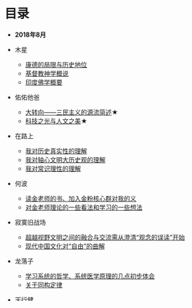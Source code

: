# 目录
- **2018年8月**
* 木星
  * [康德的局限与历史地位](201808/20180802_Muxing_Kant.md)
  * [基督教神学概说](201808/20180803_MuXing_Christianity.md)
  * [印度佛学概要](201808/20180803_MuXing_IndiaBuddhism.md)

* 佑佑他爸
  * [大转向——三民主义的源流简述](201808/20180804_YYTB_SMZY.md)★
  * [科技之光与人文之美](201808/20180816_yytb_scienceliterature.md)★
* 在路上
  * [我对历史真实性的理解](201808/20180804_ZaiLuSang_Wdlszsxdlj.md)
  * [我对轴心文明大历史观的理解](201808/20180806_ZailuSang_Wdzxwmdlsg.md)
  * [我对常识理性的理解](201808/20180811_ZaiLuSang_CSLX.md)
* 何波
  * [读金老师的书、加入金粉核心群对我的义](201808/20180804_HeBo_Jrjfq.md)
  * [对金老师理论的一些看法和学习的一些想法](201808/20180810_HeBo_MyJgtView.md)
* 寂寞旧战场
  * [超越视野文明之间的融合与交流需从澄清“观念的误读”开始](201808/20180803_Jmjzc_LAW.md)
  * [现代中国文化对“自由”的曲解](201808/20180812_Jmjzc_FREE.md)
* 龙落子
  * [学习系统的哲学、系统医学原理的几点初步体会](201808/20180806_LongLuoZ_ZXYX.md)
  * [关于同构定律](201808/20180809_LongLuoz_TGDL.md)
* 天行健
  * [学习金观涛思想的一点个人体会&客观性与公共性&为什么是儒家](201808/20180808_TXJ_MYJGT.md)
* \------
    * [开放中的变迁——文化的不变与制度的可改](201808/20180804_GangGang_CultureChange.md)★
* 云南老书虫
  * [我从金老师得到的哲学启蒙](201808/20180804_YNLSC_MyJgtPhilosophy.md)
  * [中医：黑箱认识的解释](201808/20180812_YNLSC_BLACKBOX.md)
* 一生平安
  * [我学习金老师思想史的几点体会](201808/20180806_YSPA_MyJgt.md)
* Mgsine
  * [我接触到金老师理论的过程](201808/20180804_Mgsine_Myjgt.md)
  * [对金老师“常识理性”概念的阅读理解](201808/20180813_mgsine_CSLX.md)
  * [阅读理解：关于理解的方法和理念型](201808/20180815_mgsine_KnowMode.md)
* 伯恕
  * [现代性的第一要素：个人主体性抑或工具理性](201808/20180804_BoSu_ModrenNO1.md)
  * [关于“天人合一”和“道德价值一元论”的思考](201808/20180816_BoSu_trhy.md)
* 利维坦与空气泵
  * [对系统论史观的执着——跨越三十年思考的《历史的巨镜》](201808/20180806_LiWeiTanAir_XiTongSiGuan.md)
* 地六
  * [“是什么和为什么”的中国思想史](201808/20180812_DILIU_WhatWhy.md)
  * [“金老师對佛教思想解說”的评析](201808/20180817_DILIU_Buddhism.md)
* 梯田
  * [我是如何接触到金老师思想的](201808/20180814_TiTian_MYJGT.md)
* 白面书生
  * [从范美忠的言论，谈谈个人权利和道德的关系](201808/20180816_BMSS_FMZ.md)
  * [我的金观涛思想入门－从Youku网的几则视频谈起](201808/20180816_BMSS_MYJGT.md)



---
# What
这里是金观涛粉丝群的文章发布地

# Why
* 社科类文章老是看了记不住,写一些学习笔记有助与理解消化
* 提供一个粉丝们讨论学习的空间
* qq群和豆瓣小组氛围不够硬核,这里没有碎片化的讨论,大家以严肃的作品说话,作品文章的讨论可以在Issue中提出,讨论完后Issue需close

# How
* 暂每周更新一次,目前先由子微代为管理上传,等大家熟悉github使用后开放更新修改权限给所有人,实现随时动态更新
* 上传文章一律为md格式,文章命名格为:YYYYMMDD_AUTHOR_TITLE.md

  [这里](https://www.jianshu.com/p/191d1e21f7ed)有md格式说明,非常简单

# Metion
* 这里没有和谐,但不会出现情绪化的和阴谋论的文章
---
